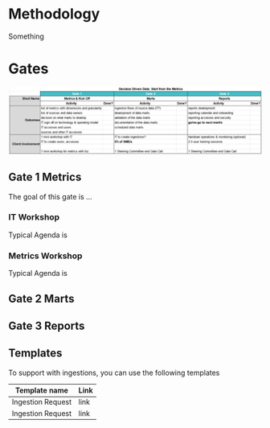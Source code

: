 # Methodology

Something

# Gates

![gates](/assets/images/gates.png)

## Gate 1 Metrics

The goal of this gate is ...

### IT Workshop

Typical Agenda is

### Metrics Workshop

Typical Agenda is

## Gate 2 Marts

## Gate 3 Reports

## Templates

To support with ingestions, you can use the following templates

| Template name      | Link |
| ------------------ | ---- |
| Ingestion Request  | link |
| Ingestion Request  | link |